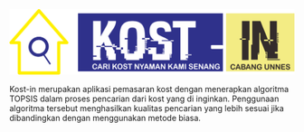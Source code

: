 <p align="center">
    <img src ="https://github.com/sarewes2310/Kost-in/blob/master/public/logo/logo_kostin.png">
</p>

Kost-in merupakan aplikasi pemasaran kost dengan menerapkan algoritma TOPSIS dalam proses pencarian dari kost yang di inginkan. Penggunaan algoritma tersebut menghasilkan kualitas pencarian yang lebih sesuai jika dibandingkan dengan menggunakan metode biasa.

